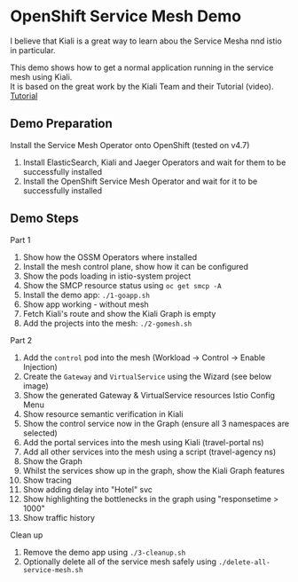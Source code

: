 # OpenShift Service Mesh Demo 

I believe that Kiali is a great way to learn abou the Service Mesha nnd istio in particular. 

This demo shows how to get a normal application running in the service mesh using Kiali.  
It is based on the great work by the Kiali Team and their Tutorial  (video). 
[Tutorial](https://kiali.io/documentation/latest/tutorial/)

## Demo Preparation 

Install the Service Mesh Operator onto OpenShift (tested on v4.7) 

   1. Install ElasticSearch, Kiali and Jaeger Operators and wait for them to be successfully installed
   1. Install the OpenShift Service Mesh Operator and wait for it to be successfully installed

## Demo Steps

Part 1

   1. Show how the OSSM Operators where installed
   1. Install the mesh control plane, show how it can be configured
   1. Show the pods loading in istio-system project
   1. Show the SMCP resource status using ``oc get smcp -A``
   1. Install the demo app: ``./1-goapp.sh``
   1. Show app working - without mesh
   1. Fetch Kiali's route and show the Kiali Graph is empty
   1. Add the projects into the mesh: ``./2-gomesh.sh``

Part 2

   1. Add the `control` pod into the mesh (Workload -> Control -> Enable Injection)
   1. Create the `Gateway` and `VirtualService` using the Wizard (see below image) 
   1. Show the generated Gateway & VirtualService resources Istio Config Menu
   1. Show resource semantic verification in Kiali
   1. Show the control service now in the Graph (ensure all 3 namespaces are selected)
   1. Add the portal services into the mesh using Kiali (travel-portal ns) 
   1. Add all other services into the mesh using a script (travel-agency ns)
   1. Show the Graph
   1. Whilst the services show up in the graph, show the Kiali Graph features 
   1. Show tracing
   1. Show adding delay into "Hotel" svc
   1. Show highlighting the bottlenecks in the graph using "responsetime > 1000"
   1. Show traffic history

Clean up

   1. Remove the demo app using ``./3-cleanup.sh``
   1. Optionally delete all of the service mesh safely using ``./delete-all-service-mesh.sh``

